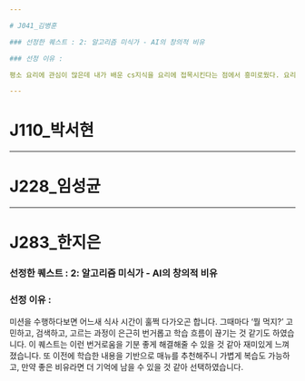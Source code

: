 ```yaml
---

# J041_김병훈

### 선정한 퀘스트 : 2: 알고리즘 미식가 - AI의 창의적 비유

### 선정 이유 : 

평소 요리에 관심이 많은데 내가 배운 cs지식을 요리에 접목시킨다는 점에서 흥미로웠다. 요리와 코딩을 합한 분야에서 AI의 관점이 궁금했기에 '2번 알고리즘 미식가' 퀘스트를 선정하였다.

---
```



# J110_박서현

---


# J228_임성균

---

# J283_한지은

### 선정한 퀘스트 : 2: 알고리즘 미식가 - AI의 창의적 비유

### 선정 이유 : 

미션을 수행하다보면 어느새 식사 시간이 훌쩍 다가오곤 합니다. 그때마다 ‘뭘 먹지?’ 고민하고, 검색하고, 고르는 과정이 은근히 번거롭고 학습 흐름이 끊기는 것 같기도 하였습니다. 이 퀘스트는 이런 번거로움을 기분 좋게 해결해줄 수 있을 것 같아 재미있게 느껴졌습니다. 또 이전에 학습한 내용을 기반으로 매뉴를 추천해주니 가볍게 복습도 가능하고, 만약 좋은 비유라면 더 기억에 남을 수 있을 것 같아 선택하였습니다.
